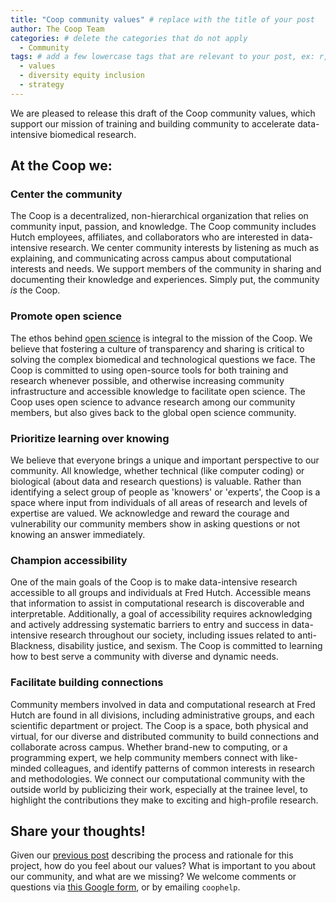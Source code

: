 ```yaml
---
title: "Coop community values" # replace with the title of your post
author: The Coop Team
categories: # delete the categories that do not apply
  - Community
tags: # add a few lowercase tags that are relevant to your post, ex: r, python, genomics, workflows
  - values
  - diversity equity inclusion
  - strategy
---
```


We are pleased to release this draft of the Coop community values,
which support our mission of training and building community to accelerate data-intensive biomedical research. 

## At the Coop we:

### Center the community

The Coop is a decentralized, non-hierarchical organization that relies on community input, passion, and knowledge. 
The Coop community includes Hutch employees, affiliates, and collaborators who are interested in data-intensive research.
We center community interests by listening as much as explaining, 
and communicating across campus about computational interests and needs. 
We support members of the community in sharing and documenting their knowledge and experiences.
Simply put, the community *is* the Coop. 

### Promote open science

The ethos behind [open science](https://en.wikipedia.org/wiki/Open_science) is integral to the mission of the Coop. We believe that fostering a culture of transparency and sharing is critical to solving the complex biomedical and technological questions we face. The Coop is committed to using open-source tools for both training and research whenever possible, 
and otherwise increasing community infrastructure and accessible knowledge to facilitate open science. 
The Coop uses open science to advance research among our community members,
but also gives back to the global open science community.

### Prioritize learning over knowing

We believe that everyone brings a unique and important perspective to our community.
All knowledge, whether technical (like computer coding) or biological (about data and research questions) is valuable. 
Rather than identifying a select group of people as 'knowers' or 'experts', the Coop is a space where input from individuals of all areas of research and levels of expertise are valued. 
We acknowledge and reward the courage and vulnerability our community members show in asking questions or not knowing an answer immediately.

### Champion accessibility

One of the main goals of the Coop is to make data-intensive research accessible to all groups and individuals at Fred Hutch. 
Accessible means that information to assist in computational research is discoverable and interpretable.
Additionally, a goal of accessibility requires acknowledging and actively addressing systematic barriers to entry and success in data-intensive research throughout our society, 
including issues related to anti-Blackness, disability justice, and sexism. 
The Coop is committed to learning how to best serve a community with diverse and dynamic needs. 

### Facilitate building connections

Community members involved in data and computational research at Fred Hutch are found in all divisions, including administrative groups, and each scientific department or project. 
The Coop is a space, both physical and virtual, for our diverse and distributed community to build connections and collaborate across campus. 
Whether brand-new to computing, or a programming expert, we help community members connect with like-minded colleagues,
and identify patterns of common interests in research and methodologies.
We connect our computational community with the outside world by publicizing their work, especially at the trainee level, 
to highlight the contributions they make to exciting and high-profile research.

## Share your thoughts!

Given our [previous post](https://fredhutch.github.io/coop/community/values-announce/)
describing the process and rationale for this project,
how do you feel about our values?
What is important to you about our community,
and what are we missing?
We welcome comments or questions via [this Google form](https://docs.google.com/forms/d/e/1FAIpQLScayI4E6eXTh7ombVe72PVqaj8QP42R7LyEsbDicKQ5qfH6rw/viewform?usp=sf_link), 
or by emailing `coophelp`.
